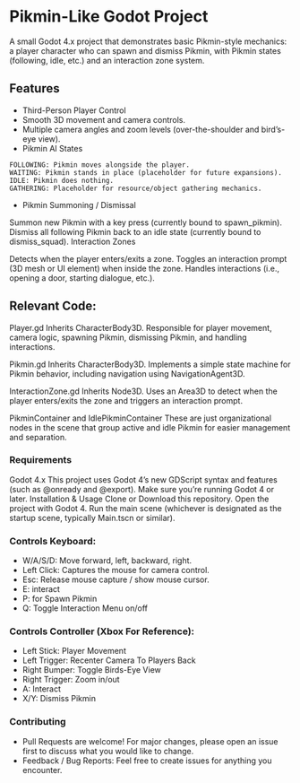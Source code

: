 # Pikmin-Like Godot Project

A small Godot 4.x project that demonstrates basic Pikmin-style mechanics: a player character who can spawn and dismiss Pikmin, with Pikmin states (following, idle, etc.) and an interaction zone system.

## Features

* Third-Person Player Control
* Smooth 3D movement and camera controls.
* Multiple camera angles and zoom levels (over-the-shoulder and bird’s-eye view).
* Pikmin AI States

```
FOLLOWING: Pikmin moves alongside the player.
WAITING: Pikmin stands in place (placeholder for future expansions).
IDLE: Pikmin does nothing.
GATHERING: Placeholder for resource/object gathering mechanics.
```
* Pikmin Summoning / Dismissal

Summon new Pikmin with a key press (currently bound to spawn_pikmin).
Dismiss all following Pikmin back to an idle state (currently bound to dismiss_squad).
Interaction Zones

Detects when the player enters/exits a zone.
Toggles an interaction prompt (3D mesh or UI element) when inside the zone.
Handles interactions (i.e., opening a door, starting dialogue, etc.).

## Relevant Code:
	
Player.gd
Inherits CharacterBody3D. Responsible for player movement, camera logic, spawning Pikmin, dismissing Pikmin, and handling interactions.

Pikmin.gd
Inherits CharacterBody3D. Implements a simple state machine for Pikmin behavior, including navigation using NavigationAgent3D.

InteractionZone.gd
Inherits Node3D. Uses an Area3D to detect when the player enters/exits the zone and triggers an interaction prompt.

PikminContainer and IdlePikminContainer
These are just organizational nodes in the scene that group active and idle Pikmin for easier management and separation.

### Requirements
Godot 4.x
This project uses Godot 4’s new GDScript syntax and features (such as @onready and @export). Make sure you’re running Godot 4 or later.
Installation & Usage
Clone or Download this repository.
Open the project with Godot 4.
Run the main scene (whichever is designated as the startup scene, typically Main.tscn or similar).

### Controls Keyboard:
* W/A/S/D: Move forward, left, backward, right.
* Left Click: Captures the mouse for camera control.
* Esc:  Release mouse capture / show mouse cursor.
* E: interact
* P: for Spawn Pikmin
* Q: Toggle Interaction Menu on/off

### Controls Controller (Xbox For Reference):
* Left Stick: Player Movement
* Left Trigger: Recenter Camera To Players Back
* Right Bumper: Toggle Birds-Eye View
* Right Trigger: Zoom in/out
* A: Interact
* X/Y: Dismiss Pikmin

### Contributing
* Pull Requests are welcome! For major changes, please open an issue first to discuss what you would like to change.
* Feedback / Bug Reports: Feel free to create issues for anything you encounter.
